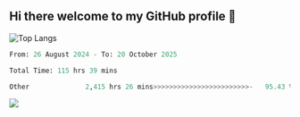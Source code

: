 ## Hi there welcome to my GitHub profile 👋

<!--
**saurabhsivakumar/saurabhsivakumar** is a ✨ _special_ ✨ repository because its `README.md` (this file) appears on your GitHub profile.

Here are some ideas to get you started:

- 🔭 I’m currently working on ...
- 🌱 I’m currently learning ...
- 👯 I’m looking to collaborate on ...
- 🤔 I’m looking for help with ...
- 💬 Ask me about ...
- 📫 How to reach me: ...
- 😄 Pronouns: ...
- ⚡ Fun fact: ...
-->

![Top Langs](https://github-readme-stats.vercel.app/api/top-langs/?username=skethirajan&theme=transparent&bg_color=00000000&hide_border=true&hide_progress=true)

<!--START_SECTION:waka-->

```python
From: 26 August 2024 - To: 20 October 2025

Total Time: 115 hrs 39 mins

Other              2,415 hrs 26 mins>>>>>>>>>>>>>>>>>>>>>>>>-   95.43 %
```

<!--END_SECTION:waka-->


![](https://komarev.com/ghpvc/?username=saurabhsivakumar&label=PROFILE+VIEWS)
